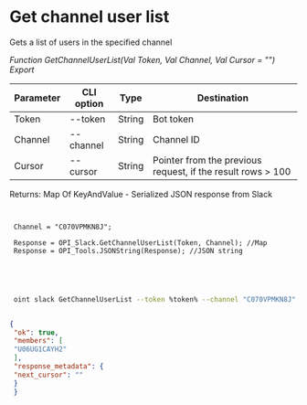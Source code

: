 ﻿---
sidebar_position: 2
---

# Get channel user list
 Gets a list of users in the specified channel


*Function GetChannelUserList(Val Token, Val Channel, Val Cursor = "") Export*

 | Parameter | CLI option | Type | Destination |
 |-|-|-|-|
 | Token | --token | String | Bot token |
 | Channel | --channel | String | Channel ID |
 | Cursor | --cursor | String | Pointer from the previous request, if the result rows > 100 |

 
 Returns: Map Of KeyAndValue - Serialized JSON response from Slack

```bsl title="Code example"
	
 
 Channel = "C070VPMKN8J";
 
 Response = OPI_Slack.GetChannelUserList(Token, Channel); //Map
 Response = OPI_Tools.JSONString(Response); //JSON string
 
 
	
```

```sh title="CLI command example"
 
 oint slack GetChannelUserList --token %token% --channel "C070VPMKN8J" --cursor %cursor%


```


```json title="Result"

{
 "ok": true,
 "members": [
 "U06UG1CAYH2"
 ],
 "response_metadata": {
 "next_cursor": ""
 }
 }

```
